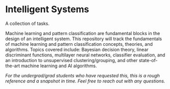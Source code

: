# Intelligent Systems
A collection of tasks.

Machine learning and pattern classification are fundamental blocks in the design of an intelligent system. This repository will track the fundamentals of machine learning and pattern classification concepts, theories, and algorithms. Topics covered include: Bayesian decision theory, linear discriminant functions, multilayer neural networks, classifier evaluation, and an introduction to unsupervised clustering/grouping, and other state-of-the-art machine learning and AI algorithms.

*For the undergrad/grad students who have requested this, this is a rough reference and a snapshot in time. Feel free to reach out with any questions.*